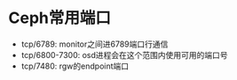 # Ceph常用端口

* tcp/6789: monitor之间进6789端口行通信
* tcp/6800-7300: osd进程会在这个范围内使用可用的端口号
* tcp/7480: rgw的endpoint端口


